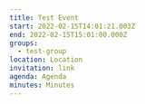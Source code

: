 ```yaml
---
title: Test Event
start: 2022-02-15T14:01:21.003Z
end: 2022-02-15T15:01:00.000Z
groups:
  - test-group
location: Location
invitation: link
agenda: Agenda
minutes: Minutes
---
```

